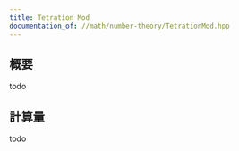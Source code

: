 ```yaml
---
title: Tetration Mod
documentation_of: //math/number-theory/TetrationMod.hpp
---
```


## 概要

todo

## 計算量
todo